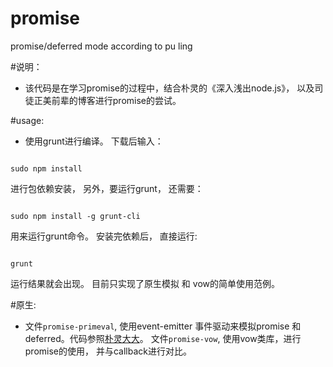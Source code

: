 promise
=======

promise/deferred mode according to pu ling

#说明：
*    该代码是在学习promise的过程中，结合朴灵的《深入浅出node.js》， 以及司徒正美前辈的博客进行promise的尝试。

#usage:
*    使用grunt进行编译。 下载后输入：
 <pre><code>
sudo npm install
</code></pre>
进行包依赖安装， 另外，要运行grunt， 还需要：
<pre><code>
sudo npm install -g grunt-cli
</pre></code>
用来运行grunt命令。
安装完依赖后， 直接运行:
<pre><code>
grunt
</code></pre>
运行结果就会出现。 目前只实现了原生模拟 和 vow的简单使用范例。

#原生:
*    文件`promise-primeval`, 使用event-emitter 事件驱动来模拟promise 和 deferred。代码参照[朴灵大大](https://github.com/JacksonTian)。
     文件`promise-vow`, 使用vow类库，进行promise的使用， 并与callback进行对比。

